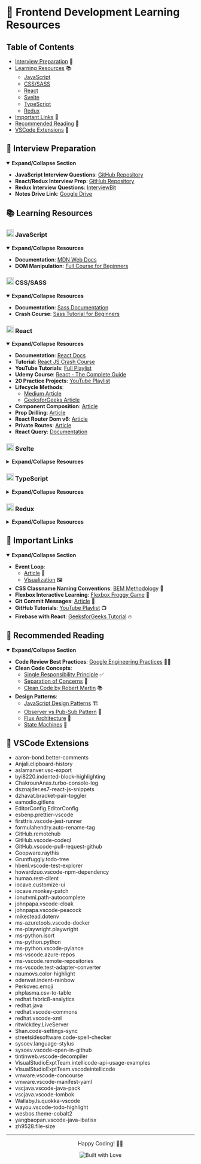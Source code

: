 # 🚀 Frontend Development Learning Resources

## Table of Contents

- [Interview Preparation](#interview-preparation) 📝
- [Learning Resources](#learning-resources) 📚
  - [JavaScript](#javascript) <img src="https://cdn.jsdelivr.net/gh/devicons/devicon/icons/javascript/javascript-original.svg" width="15" height="15"/>
  - [CSS/SASS](#csssass) <img src="https://cdn.jsdelivr.net/gh/devicons/devicon/icons/css3/css3-original.svg" width="15" height="15"/>
  - [React](#react) <img src="https://cdn.jsdelivr.net/gh/devicons/devicon/icons/react/react-original.svg" width="15" height="15"/>
  - [Svelte](#svelte) <img src="https://cdn.jsdelivr.net/gh/devicons/devicon/icons/svelte/svelte-original.svg" width="15" height="15"/>
  - [TypeScript](#typescript) <img src="https://cdn.jsdelivr.net/gh/devicons/devicon/icons/typescript/typescript-original.svg" width="15" height="15"/>
  - [Redux](#redux) <img src="https://cdn.jsdelivr.net/gh/devicons/devicon/icons/redux/redux-original.svg" width="15" height="15"/>
- [Important Links](#important-links) 🔗
- [Recommended Reading](#recommended-reading) 📖
- [VSCode Extensions](#vscode-extensions) 🧩

## 📝 Interview Preparation

<details open>
<summary><strong>Expand/Collapse Section</strong></summary>

- **JavaScript Interview Questions**: [GitHub Repository](https://github.com/sudheerj/javascript-interview-questions)
- **React/Redux Interview Prep**: [GitHub Repository](https://github.com/sudheerj/reactjs-interview-questions)
- **Redux Interview Questions**: [InterviewBit](https://www.interviewbit.com/redux-interview-questions/#redux-mcq-questions)
- **Notes Drive Link**: [Google Drive](https://drive.google.com/drive/folders/1vwIFrWl36GJKIt6K1XWpGt9TYO2wdpuu?usp=sharing)

</details>

## 📚 Learning Resources

### <img src="https://cdn.jsdelivr.net/gh/devicons/devicon/icons/javascript/javascript-original.svg" width="20" height="20"/> JavaScript

<details open>
<summary><strong>Expand/Collapse Resources</strong></summary>

- **Documentation**: [MDN Web Docs](https://developer.mozilla.org/en-US/docs/Web/JavaScript)
- **DOM Manipulation**: [Full Course for Beginners](https://www.youtube.com/watch?v=5fb2aPlgoys&ab_channel=freeCodeCamp.org)

</details>

### <img src="https://cdn.jsdelivr.net/gh/devicons/devicon/icons/css3/css3-original.svg" width="20" height="20"/> CSS/SASS

<details open>
<summary><strong>Expand/Collapse Resources</strong></summary>

- **Documentation**: [Sass Documentation](https://sass-lang.com/documentation/)
- **Crash Course**: [Sass Tutorial for Beginners](https://www.youtube.com/watch?v=_a5j7KoflTs&ab_channel=freeCodeCamp.org)

</details>

### <img src="https://cdn.jsdelivr.net/gh/devicons/devicon/icons/react/react-original.svg" width="20" height="20"/> React

<details open>
<summary><strong>Expand/Collapse Resources</strong></summary>

- **Documentation**: [React Docs](https://beta.reactjs.org/)
- **Tutorial**: [React JS Crash Course](https://www.youtube.com/watch?v=w7ejDZ8SWv8&ab_channel=TraversyMedia)
- **YouTube Tutorials**: [Full Playlist](https://www.youtube.com/playlist?list=PLC3y8-rFHvwgg3vaYJgHGnModB54rxOk3)
- **Udemy Course**: [React - The Complete Guide](https://www.udemy.com/course/react-the-complete-guide-incl-redux/)
- **20 Practice Projects**: [YouTube Playlist](https://www.youtube.com/playlist?list=PL-J2q3Ga50oMQa1JdSJxYoZELwOJAXExP)
- **Lifecycle Methods**:
  - [Medium Article](https://medium.com/how-to-react/react-life-cycle-methods-with-examples-2bdb7465332b)
  - [GeeksforGeeks Article](https://www.geeksforgeeks.org/reactjs-lifecycle-components/)
- **Component Composition**: [Article](https://felixgerschau.com/react-component-composition/)
- **Prop Drilling**: [Article](https://kentcdodds.com/blog/prop-drilling)
- **React Router Dom v6**: [Article](https://blog.webdevsimplified.com/2022-07/react-router/)
- **Private Routes**: [Article](https://www.robinwieruch.de/react-router-private-routes/)
- **React Query**: [Documentation](https://tanstack.com/query/v4/docs/react/reference/useQuery)

</details>

### <img src="https://cdn.jsdelivr.net/gh/devicons/devicon/icons/svelte/svelte-original.svg" width="20" height="20"/> Svelte

<details>
<summary><strong>Expand/Collapse Resources</strong></summary>

- **Documentation**: [Svelte Docs](https://svelte.dev/docs)
- **Tutorial**: [Svelte Crash Course](https://www.youtube.com/watch?v=3TVy6GdtNuQ&ab_channel=TraversyMedia)

</details>

### <img src="https://cdn.jsdelivr.net/gh/devicons/devicon/icons/typescript/typescript-original.svg" width="20" height="20"/> TypeScript

<details>
<summary><strong>Expand/Collapse Resources</strong></summary>

- **Documentation**: [TypeScript from Scratch](https://www.typescriptlang.org/docs/handbook/typescript-from-scratch.html)
- **Tutorial**: [TypeScript Crash Course](https://www.youtube.com/watch?v=BCg4U1FzODs&ab_channel=TraversyMedia)

</details>

### <img src="https://cdn.jsdelivr.net/gh/devicons/devicon/icons/redux/redux-original.svg" width="20" height="20"/> Redux

<details>
<summary><strong>Expand/Collapse Resources</strong></summary>

- **Documentation**: [Redux Docs](https://redux.js.org/)
- **Tutorial**: [Redux Tutorial - Beginner to Advanced](https://www.youtube.com/watch?v=zrs7u6bdbUw&ab_channel=freeCodeCamp.org)
- **Article**: [Understanding Redux](https://blog.logrocket.com/understanding-redux-tutorial-examples/)
- **Zustand**: [Documentation](https://docs.pmnd.rs/zustand/getting-started/introduction)

</details>

## 🔗 Important Links

<details open>
<summary><strong>Expand/Collapse Section</strong></summary>

- **Event Loop**:
  - [Article](https://dev.to/lydiahallie/javascript-visualized-event-loop-3dif) 📰
  - [Visualization](https://www.jsv9000.app/) 🖼️
- **CSS Classname Naming Conventions**: [BEM Methodology](https://getbem.com/naming/) 🎨
- **Flexbox Interactive Learning**: [Flexbox Froggy Game](https://flexboxfroggy.com/) 🐸
- **Git Commit Messages**: [Article](https://chiamakaikeanyi.dev/how-to-write-good-git-commit-messages/) 📝
- **GitHub Tutorials**: [YouTube Playlist](https://www.youtube.com/playlist?list=PLu0W_9lII9agwhy658ZPA0MTStKUJTWPi) 📺
- **Firebase with React**: [GeeksforGeeks Tutorial](https://www.geeksforgeeks.org/how-to-use-firestore-database-in-reactjs/) 🔥

</details>

## 📖 Recommended Reading

<details open>
<summary><strong>Expand/Collapse Section</strong></summary>

- **Code Review Best Practices**: [Google Engineering Practices](https://github.com/google/eng-practices/blob/master/review/reviewer/index.md) 👨‍💻
- **Clean Code Concepts**:
  - [Single Responsibility Principle](https://blog.cleancoder.com/uncle-bob/2014/05/08/SingleReponsibilityPrinciple.html) ✅
  - [Separation of Concerns](https://www.youtube.com/watch?v=0ZNIQOO2sfA) 🧩
  - [Clean Code by Robert Martin](https://www.amazon.in/Clean-Code-Handbook-Software-Craftsmanship-ebook/dp/B001GSTOAM/ref=sr_1_1?crid=2ZN9JMXJIL52R&keywords=clean+code+by+robert+c+martin&qid=1647863998&sprefix=clean+code%2Caps%2C358&sr=8-1) 📚
- **Design Patterns**:
  - [JavaScript Design Patterns](https://www.patterns.dev/posts/classic-design-patterns/#observerpatternjavascript) 🏗️
  - [Observer vs Pub-Sub Pattern](https://hackernoon.com/observer-vs-pub-sub-pattern-50d3b27f838c) 👀
  - [Flux Architecture](https://youtu.be/nYkdrAPrdcw) 🔄
  - [State Machines](https://www.youtube.com/watch?v=RqTxtOXcv8Y) 🤖

</details>

## 🧩 VSCode Extensions

- aaron-bond.better-comments
- Anjali.clipboard-history
- aslamanver.vsc-export
- byi8220.indented-block-highlighting
- ChakrounAnas.turbo-console-log
- dsznajder.es7-react-js-snippets
- dzhavat.bracket-pair-toggler
- eamodio.gitlens
- EditorConfig.EditorConfig
- esbenp.prettier-vscode
- firsttris.vscode-jest-runner
- formulahendry.auto-rename-tag
- GitHub.remotehub
- GitHub.vscode-codeql
- GitHub.vscode-pull-request-github
- Goopware.raythis
- Gruntfuggly.todo-tree
- hbenl.vscode-test-explorer
- howardzuo.vscode-npm-dependency
- humao.rest-client
- iocave.customize-ui
- iocave.monkey-patch
- ionutvmi.path-autocomplete
- johnpapa.vscode-cloak
- johnpapa.vscode-peacock
- mikestead.dotenv
- ms-azuretools.vscode-docker
- ms-playwright.playwright
- ms-python.isort
- ms-python.python
- ms-python.vscode-pylance
- ms-vscode.azure-repos
- ms-vscode.remote-repositories
- ms-vscode.test-adapter-converter
- naumovs.color-highlight
- oderwat.indent-rainbow
- Perkovec.emoji
- phplasma.csv-to-table
- redhat.fabric8-analytics
- redhat.java
- redhat.vscode-commons
- redhat.vscode-xml
- ritwickdey.LiveServer
- Shan.code-settings-sync
- streetsidesoftware.code-spell-checker
- sysoev.language-stylus
- sysoev.vscode-open-in-github
- tintinweb.vscode-decompiler
- VisualStudioExptTeam.intellicode-api-usage-examples
- VisualStudioExptTeam.vscodeintellicode
- vmware.vscode-concourse
- vmware.vscode-manifest-yaml
- vscjava.vscode-java-pack
- vscjava.vscode-lombok
- WallabyJs.quokka-vscode
- wayou.vscode-todo-highlight
- wesbos.theme-cobalt2
- yangbaopan.vscode-java-ibatisx
- zh9528.file-size

---

<div align="center">
    <p>Happy Coding! 👨‍💻</p>
    <img src="https://forthebadge.com/images/badges/built-with-love.svg" alt="Built with Love">
</div>
